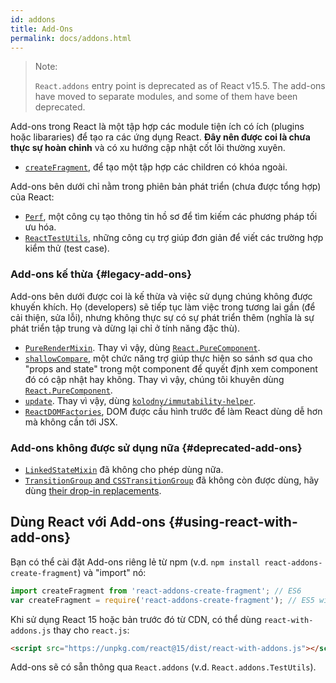 ```yaml
---
id: addons
title: Add-Ons
permalink: docs/addons.html
---
```


> Note:
>
> `React.addons` entry point is deprecated as of React v15.5. The add-ons have moved to separate modules, and some of them have been deprecated.

Add-ons trong React là một tập hợp các module tiện ích có ích (plugins hoặc libararies) để tạo ra các ứng dụng React. **Đây nên được coi là chưa thực sự hoàn chỉnh** và có xu hướng cập nhật cốt lõi thường xuyên.

- [`createFragment`](/docs/create-fragment.html), để tạo một tập hợp các children có khóa ngoài.

Add-ons bên dưới chỉ nằm trong phiên bản phát triển (chưa được tổng hợp) của React:

- [`Perf`](/docs/perf.html), một công cụ tạo thông tin hồ sơ để tìm kiếm các phương pháp tối ưu hóa.
- [`ReactTestUtils`](/docs/test-utils.html), những công cụ trợ giúp đơn giản để viết các trường hợp kiểm thử (test case).

### Add-ons kế thừa {#legacy-add-ons}

Add-ons bên dưới được coi là kế thừa và việc sử dụng chúng không được khuyến khích. Họ (developers) sẽ tiếp tục làm việc trong tương lai gần (để cải thiện, sửa lỗi), nhưng không thực sự có sự phát triển thêm (nghĩa là sự phát triển tập trung và dừng lại chỉ ở tính năng đặc thù).

- [`PureRenderMixin`](/docs/pure-render-mixin.html). Thay vì vậy, dùng [`React.PureComponent`](/docs/react-api.html#reactpurecomponent).
- [`shallowCompare`](/docs/shallow-compare.html), một chức năng trợ giúp thực hiện so sánh sơ qua cho "props and state" trong một component để quyết định xem component đó có cập nhật hay không. Thay vì vậy, chúng tôi khuyên dùng [`React.PureComponent`](/docs/react-api.html#reactpurecomponent).
- [`update`](/docs/update.html). Thay vì vậy, dùng [`kolodny/immutability-helper`](https://github.com/kolodny/immutability-helper).
- [`ReactDOMFactories`](https://www.npmjs.com/package/react-dom-factories), DOM được cấu hình trước để làm React dùng dễ hơn mà không cần tới JSX.

### Add-ons không được sử dụng nữa {#deprecated-add-ons}

- [`LinkedStateMixin`](/docs/two-way-binding-helpers.html) đã không cho phép dùng nữa.
- [`TransitionGroup` and `CSSTransitionGroup`](/docs/animation.html) đã không còn được dùng, hãy dùng [their drop-in replacements](https://github.com/reactjs/react-transition-group/tree/v1-stable).

## Dùng React với Add-ons {#using-react-with-add-ons}

Bạn có thể cài đặt Add-ons riêng lẻ từ npm (v.d. `npm install react-addons-create-fragment`) và "import" nó:

```javascript
import createFragment from 'react-addons-create-fragment'; // ES6
var createFragment = require('react-addons-create-fragment'); // ES5 with npm
```

Khi sử dụng React 15 hoặc bản trước đó từ CDN, có thể dùng `react-with-addons.js` thay cho `react.js`:

```html
<script src="https://unpkg.com/react@15/dist/react-with-addons.js"></script>
```

Add-ons sẽ có sẵn thông qua `React.addons` (v.d. `React.addons.TestUtils`).
